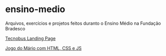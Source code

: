 # ensino-medio
 Arquivos, exercícios e projetos feitos duranto o Ensino Médio na Fundação Bradesco

<a href="https://jaojogadez.github.io/ensino-medio/1º Série - ADW\tecnobus">Tecnobus Landing Page</a>

<a href="https://jaojogadez.github.io/ensino-medio/\2º Série - STI\Prof. Lucas\HTMLs\Projetos\Jogo do Mario\">Jogo do Mário com HTML, CSS e JS</a>